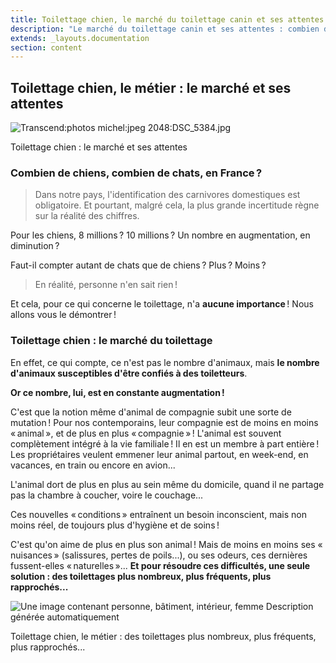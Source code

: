 ```yaml
---
title: Toilettage chien, le marché du toilettage canin et ses attentes
description: "Le marché du toilettage canin et ses attentes : combien de chiens, de chats ? Le marché du toilettage, le nombre d'animaux dans les salons de toilettage..."
extends: _layouts.documentation
section: content
---
```


Toilettage chien, le métier : le marché et ses attentes
-------------------------------------------------------

![Transcend:photos michel:jpeg
2048:DSC\_5384.jpg](../../../assets/img/tmp-img/image5.jpeg)

Toilettage chien : le marché et ses attentes

### Combien de chiens, combien de chats, en France ?

> Dans notre pays, l'identification des carnivores domestiques est
obligatoire. Et pourtant, malgré cela, la plus grande incertitude règne
sur la réalité des chiffres.

Pour les chiens, 8 millions ? 10 millions ? Un nombre en augmentation,
en diminution ?

Faut-il compter autant de chats que de chiens ? Plus ? Moins ?

> En réalité, personne n'en sait rien !

Et cela, pour ce qui concerne le toilettage, n'a **aucune importance** !
Nous allons vous le démontrer !

### Toilettage chien : le marché du toilettage

En effet, ce qui compte, ce n'est pas le nombre d'animaux, mais **le
nombre d'animaux susceptibles d'être confiés à des toiletteurs**.

**Or ce nombre, lui, est en constante augmentation !**

C'est que la notion même d'animal de compagnie subit une sorte de
mutation ! Pour nos contemporains, leur compagnie est de moins en moins
« animal », et de plus en plus « compagnie » ! L'animal est souvent
complètement intégré à la vie familiale ! Il en est un membre à part
entière ! Les propriétaires veulent emmener leur animal partout, en
week-end, en vacances, en train ou encore en avion...

L'animal dort de plus en plus au sein même du domicile, quand il ne
partage pas la chambre à coucher, voire le couchage...

Ces nouvelles « conditions » entraînent un besoin inconscient, mais non
moins réel, de toujours plus d'hygiène et de soins !

C'est qu'on aime de plus en plus son animal ! Mais de moins en moins ses
« nuisances » (salissures, pertes de poils...), ou ses odeurs, ces
dernières fussent-elles « naturelles »... **Et pour résoudre ces
difficultés, une seule solution : des toilettages plus nombreux, plus
fréquents, plus rapprochés...**

![Une image contenant personne, bâtiment, intérieur, femme Description
générée
automatiquement](../../../assets/img/tmp-img/image6.png)

Toilettage chien, le métier : des toilettages plus nombreux, plus
fréquents, plus rapprochés...
